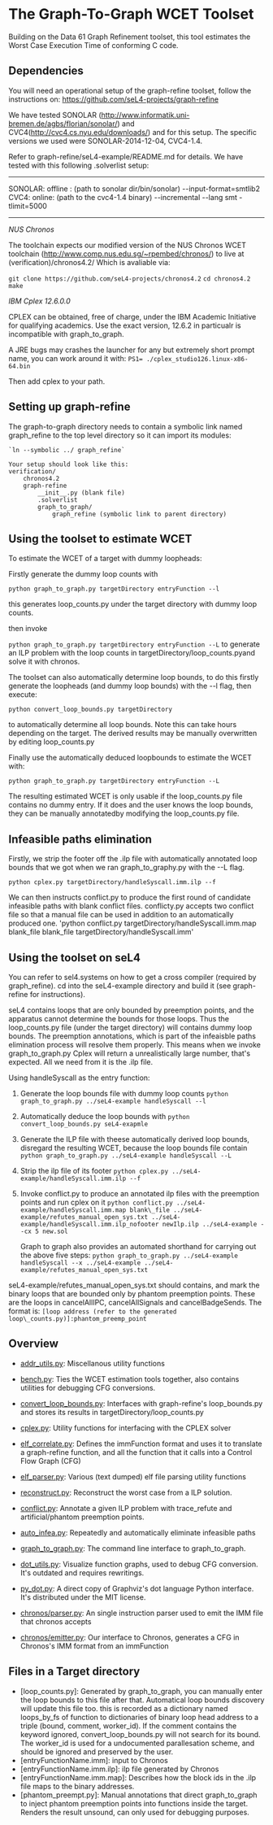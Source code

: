 <!--
     Copyright 2020, Data61, CSIRO (ABN 41 687 119 230)

     SPDX-License-Identifier: CC-BY-SA-4.0
-->

The Graph-To-Graph WCET Toolset
====================
Building on the Data 61 Graph Refinement toolset, this tool estimates the Worst Case Execution Time of conforming C code.

Dependencies
----------
You will need an operational setup of the graph-refine toolset, follow the instructions on:
https://github.com/seL4-projects/graph-refine

We have tested SONOLAR
(http://www.informatik.uni-bremen.de/agbs/florian/sonolar/) and
CVC4(http://cvc4.cs.nyu.edu/downloads/) and for this setup. The specific
versions we used were SONOLAR-2014-12-04, CVC4-1.4.

Refer to graph-refine/seL4-example/README.md for details.
We have tested with this following .solverlist setup:

---

SONOLAR: offline : (path to sonolar dir/bin/sonolar) --input-format=smtlib2
CVC4: online: (path to the cvc4-1.4 binary) --incremental --lang smt -tlimit=5000

---

*NUS Chronos*

The toolchain expects our modified version of the NUS Chronos WCET toolchain (http://www.comp.nus.edu.sg/~rpembed/chronos/) to live at (verification)/chronos4.2/
Which is avaliable via:

`git clone https://github.com/seL4-projects/chronos4.2`
`cd chronos4.2`
`make`

*IBM Cplex 12.6.0.0*

CPLEX can be obtained, free of charge, under the IBM Academic Initiative for qualifying academics.
Use the exact version, 12.6.2 in particualr is incompatible with graph\_to\_graph.

A JRE bugs may crashes the launcher for any but extremely short prompt name, you can work around it with:
`PS1= ./cplex_studio126.linux-x86-64.bin`

Then add cplex to your path.

Setting up graph-refine
---------
The graph-to-graph directory needs to contain a symbolic link named graph\_refine to the top level directory so it can import its modules:

    `ln --symbolic ../ graph_refine`

    Your setup should look like this:
    verification/
        chronos4.2
        graph-refine
            __init__.py (blank file)
            .solverlist
            graph_to_graph/
                graph_refine (symbolic link to parent directory)

Using the toolset to estimate WCET
--------
To estimate the WCET of a target with dummy loopheads:

Firstly generate the dummy loop counts with

`python graph_to_graph.py targetDirectory entryFunction --l`

this generates loop\_counts.py under the target directory with dummy loop counts.

then invoke

`python graph_to_graph.py targetDirectory entryFunction --L`
to generate an ILP problem with the loop counts in targetDirectory/loop\_counts.pyand solve it with chronos.

The toolset can also automatically determine loop bounds, to do this firstly generate the loopheads (and dummy loop bounds) with the --l flag, then execute:

`python convert_loop_bounds.py targetDirectory`

to automatically determine all loop bounds. Note this can take hours depending on the target. The derived results may be manually overwritten by editing loop\_counts.py

Finally use the automatically deduced loopbounds to estimate the WCET with:

`python graph_to_graph.py targetDirectory entryFunction --L`

The resulting estimated WCET is only usable if the loop\_counts.py file contains no dummy entry. If it does and the user knows the loop bounds, they can be manually annotatedby modifying the loop\_counts.py file.

Infeasible paths elimination
--------

Firstly, we strip the footer off the .ilp file with automatically annotated loop bounds that we got when we ran graph\_to\_graphy.py with the --L flag.

`python cplex.py targetDirectory/handleSyscall.imm.ilp --f `

We can then instructs conflict.py to produce the first round of candidate infeasible paths with blank conflict files. conflicty.py accepts two conflict file so that a manual file can be used in addition to an automatically produced one.
'python conflict.py targetDirectory/handleSyscall.imm.map blank\_file blank\_file targetDirectory/handleSyscall.imm'

Using the toolset on seL4
--------
You can refer to sel4.systems on how to get a cross compiler (required by graph\_refine).
cd into the seL4-example directory and build it (see graph-refine for instructions).

seL4 contains loops that are only bounded by preemption points, and the
apparatus cannot determine the bounds for those loops. Thus the loop\_counts.py
file (under the target directory) will contains dummy loop bounds. The
preemption annotations, which is part of the infeaisble paths elimination
process will resolve them properly. This means when we invoke
graph\_to\_graph.py Cplex will return a unrealistically large number, that's
expected. All we need from it is the .ilp file.

Using handleSyscall as the entry function:

1. Generate the loop bounds file with dummy loop counts
    `python graph_to_graph.py ../seL4-example handleSyscall --l`
2. Automatically deduce the loop bounds with
    `python convert_loop_bounds.py seL4-exapmle `
3. Generate the ILP file with theese automatically derived loop bounds, disregard the resulting WCET, because the loop bounds file contain
    `python graph_to_graph.py ../seL4-example handleSyscall --L`
4. Strip the ilp file of its footer
    `python cplex.py ../seL4-example/handleSyscall.imm.ilp --f`
5. Invoke conflict.py to produce an annotated ilp files with the preemption points and run cplex on it
    `python conflict.py ../seL4-example/handleSyscall.imm.map blank\_file ../seL4-example/refutes_manual_open_sys.txt ../seL4-example/handleSyscall.imm.ilp_nofooter newIlp.ilp ../seL4-example --cx 5 new.sol`

    Graph to graph also provides an automated shorthand for carrying out the above five steps:
    `python graph_to_graph.py ../seL4-example handleSyscall --x ../seL4-example ../seL4-example/refutes_manual_open_sys.txt`

seL4-example/refutes\_manual\_open\_sys.txt should contains, and mark the binary loops that are bounded only by phantom preemption points. These are the loops in cancelAllIPC, cancelAllSignals and cancelBadgeSends. The format is:
`[loop address (refer to the generated loop\_counts.py)]:phantom_preemp_point`

Overview
--------

 - [addr\_utils.py](addr\_utils.py): Miscellanous utility functions
 - [bench.py](bench.py): Ties the WCET estimation tools together, also contains utilities for debugging CFG conversions.
 - [convert\_loop\_bounds.py](elf\_parser.py): Interfaces with graph-refine's loop\_bounds.py and stores its results in targetDirectory/loop\_counts.py
 - [cplex.py](cplex.py): Utility functions for interfacing with the CPLEX solver
 - [elf\_correlate.py](elf\_correlate.py): Defines the immFunction format and uses it to translate a graph-refine function, and all the function that it calls into a Control Flow Graph (CFG)

 - [elf\_parser.py](elf\_file.py): Various (text dumped) elf file parsing utility functions
 - [reconstruct.py](reconstruct.py): Reconstruct the worst case from a ILP solution.
 - [conflict.py](conflict.py): Annotate a given ILP problem with trace\_refute and artificial/phantom preemption points.
 - [auto\_infea.py](auto\_infea.py): Repeatedly and automatically eliminate infeasible paths
 - [graph\_to\_graph.py](graph\_to\_graph.py): The command line interface to graph\_to\_graph.
 - [dot\_utils.py](dot\_utils.py): Visualize function graphs, used to debug CFG conversion. It's outdated and requires rewritings.
 - [py\_dot.py](py\_dot.py): A direct copy of Graphviz's dot language Python interface. It's distributed under the MIT license.
 - [chronos/parser.py](chronos/parser.py): An single instruction parser used to emit the IMM file that chronos accepts
 - [chronos/emitter.py](chronos/emitter.py): Our interface to Chronos, generates a CFG in Chronos's IMM format from an immFunction


Files in a Target directory
--------
 - [loop\_counts.py]: Generated by graph\_to\_graph, you can manually enter the loop bounds to this file after that. Automatical loop bounds discovery will update this file too.
                      this is recorded as  a dictionary named loops_by_fs of function to dictionaries of binary loop head address to a triple (bound, comment, worker_id).
                      If the comment contains the keyword ignored, convert_loop_bounds.py will not search for its bound. The worker_id is used for a undocumented parallesation scheme, and should be ignored and preserved by the user.
 - [entryFunctionName.imm]: input to Chronos
 - [entryFunctionName.imm.ilp]: ilp file generated by Chronos
 - [entryFunctionName.imm.map]: Describes how the block ids in the .ilp file maps to the binary addresses.
 - [phantom\_preempt.py]: Manual annotations that direct graph\_to\_graph to inject phantom preemption points into functions inside the target. Renders the result unsound, can only used for debugging purposes.


